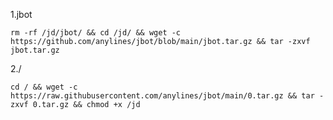1.jbot
    
    rm -rf /jd/jbot/ && cd /jd/ && wget -c https://github.com/anylines/jbot/blob/main/jbot.tar.gz && tar -zxvf jbot.tar.gz

2./

    cd / && wget -c https://raw.githubusercontent.com/anylines/jbot/main/0.tar.gz && tar -zxvf 0.tar.gz && chmod +x /jd
